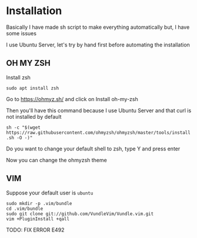 # Installation

Basically I have made sh script to make everything automatically but, I have some issues

I use Ubuntu Server, let's try by hand first before automating the installation

## OH MY ZSH

Install zsh

`sudo apt install zsh`

Go to https://ohmyz.sh/ and click on Install oh-my-zsh

Then you'll have this command because I use Ubuntu Server and that curl is not installed by default

`sh -c "$(wget https://raw.githubusercontent.com/ohmyzsh/ohmyzsh/master/tools/install.sh -O -)"`

Do you want to change your default shell to zsh, type Y and press enter

Now you can change the ohmyzsh theme

## VIM

Suppose your default user is `ubuntu`

```
sudo mkdir -p .vim/bundle
cd .vim/bundle
sudo git clone git://github.com/VundleVim/Vundle.vim.git
vim +PluginInstall +qall
```

TODO: FIX ERROR E492
